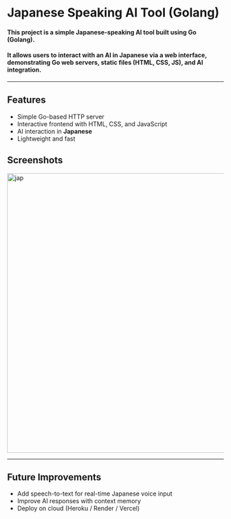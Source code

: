 # Japanese Speaking AI Tool (Golang)


#### This project is a simple Japanese-speaking AI tool built using Go (Golang).   
#### It allows users to interact with an AI in Japanese via a web interface, demonstrating Go web servers, static files (HTML, CSS, JS), and AI integration.
---
## Features
-  Simple Go-based HTTP server  
-  Interactive frontend with HTML, CSS, and JavaScript  
-  AI interaction in **Japanese**  
-  Lightweight and fast  

## Screenshots 
<img width="919" height="649" alt="jap" src="https://github.com/user-attachments/assets/77b190ae-3ff7-4cc3-9477-91ebe5d77892" />
  
  ---
  
## Future Improvements

- Add speech-to-text for real-time Japanese voice input
- Improve AI responses with context memory
- Deploy on cloud (Heroku / Render / Vercel)
